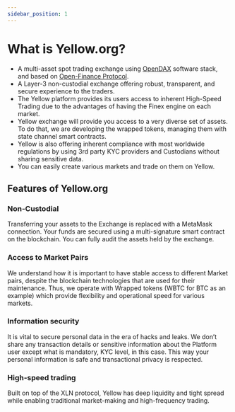 ```yaml
---
sidebar_position: 1
---
```


# What is Yellow.org?

- A multi-asset spot trading exchange using [OpenDAX](https://www.openware.com/product/opendax) software stack, and based on [Open-Finance Protocol](https://open-finance.org/).
- A Layer-3 non-custodial exchange offering robust, transparent, and secure experience to the traders.
- The Yellow platform provides its users access to inherent High-Speed Trading due to the advantages of having the Finex engine on each market.
- Yellow exchange will provide you access to a very diverse set of assets. To do that, we are developing the wrapped tokens, managing them with state channel smart contracts.
- Yellow is also offering inherent compliance with most worldwide regulations by using 3rd party KYC providers and Custodians without sharing sensitive data.
- You can easily create various markets and trade on them on Yellow.

## Features of Yellow.org

### Non-Custodial

Transferring your assets to the Exchange is replaced with a MetaMask connection. Your funds are secured using a multi-signature smart contract on the blockchain. You can fully audit the assets held by the exchange. 

### Access to Market Pairs

We understand how it is important to have stable access to different Market pairs, despite the blockchain technologies that are used for their maintenance. Thus, we operate with Wrapped tokens (WBTC for BTC as an example) which provide flexibility and operational speed for various markets.

### Information security

It is vital to secure personal data in the era of hacks and leaks. We don’t share any transaction details or sensitive information about the Platform user except what is mandatory, KYC level, in this case. This way your personal information is safe and transactional privacy is respected.

### High-speed trading

Built on top of the XLN protocol, Yellow has deep liquidity and tight spread while enabling traditional market-making and high-frequency trading.
